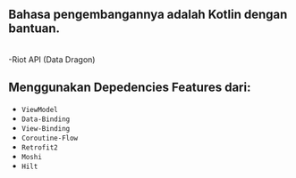 
## Bahasa pengembangannya adalah Kotlin dengan bantuan.  
<br>
-Riot API (Data Dragon)


## Menggunakan Depedencies Features dari:
- `ViewModel`
- `Data-Binding`
- `View-Binding`
- `Coroutine-Flow`
- `Retrofit2`
- `Moshi`
- `Hilt`
<br>
